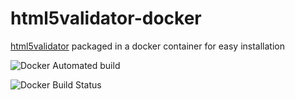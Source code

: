# html5validator-docker

[html5validator](https://pypi.org/project/html5validator/#description) packaged in a docker container for easy installation

![Docker Automated build](https://img.shields.io/docker/automated/stratdat/html5validator.svg?link=https://hub.docker.com/r/stratdat/html5validator/builds/&https://hub.docker.com/r/stratdat/html5validator/builds/)


![Docker Build Status](https://img.shields.io/docker/build/stratdat/html5validator.svg)
